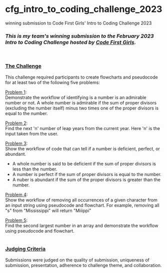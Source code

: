 # cfg_intro_to_coding_challenge_2023
winning submission to Code First Girls' Intro to Coding Challenge 2023

### *This is my team's winning submission to the February 2023 Intro to Coding Challenge hosted by [Code First Girls](https://codefirstgirls.com/).*
<br/>

### <ins>The Challenge</ins>
This challenge required participants to create flowcharts and pseudocode for at least two of the following five problems:

<ins>Problem 1</ins>:<br/>
Demonstrate the workflow of identifying is a number is an admirable number or not. A whole number is admirable if the sum of proper divisors (excluding the number itself) minus two times one of the proper divisors is equal to the number.

<ins>Problem 2</ins>:<br/>
Find the next 'n' number of leap years from the current year. Here 'n' is the input taken from the user.

<ins>Problem 3</ins>:<br/>
Show the workflow of code that can tell if a number is deficient, perfect, or abundant. 
- A whole number is said to be deficient if the sum of proper divisors is less than the number. 
- A number is perfect if the sum of proper divisors is equal to the number. 
- A nuber is abundant if the sum of the proper divisors is greater than the number.

<ins>Problem 4</ins>:<br/>
Show the workflow of removing all occurrences of a given character from an input string using pseudocode and flowchart. For example, removing all "s" from "Mississippi" will return "Miiippi"

<ins>Problem 5</ins>:<br/> 
Find the second largest number in an array and demonstrate the workflow using pseudocode and flowchart.
<br/><br/>

### <ins>Judging Criteria</ins>

Submissions were judged on the quality of submission, uniqueness of submission, presentation, adherence to challenge theme, and collaboration.
